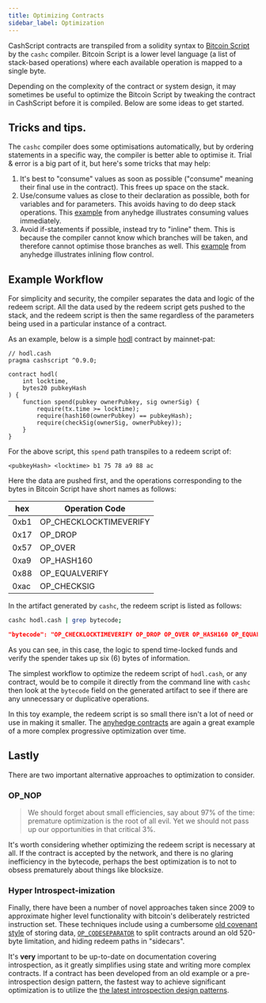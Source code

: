 ```yaml
---
title: Optimizing Contracts
sidebar_label: Optimization
---
```


CashScript contracts are transpiled from a solidity syntax to [Bitcoin Script](https://reference.cash/protocol/blockchain/script) by the `cashc` compiler. Bitcoin Script is a lower level language (a list of stack-based operations) where each available operation is mapped to a single byte.

Depending on the complexity of the contract or system design, it may sometimes be useful to optimize the Bitcoin Script by tweaking the contract in CashScript before it is compiled. Below are some ideas to get started.

## Tricks and tips.

The `cashc` compiler does some optimisations automatically, but by ordering statements in a specific way, the compiler is better able to optimise it. Trial & error is a big part of it, but here's some tricks that may help:

1. It's best to "consume" values as soon as possible ("consume" meaning their final use in the contract). This frees up space on the stack.
2. Use/consume values as close to their declaration as possible, both for variables and for parameters. This avoids having to do deep stack operations. This [example](https://gitlab.com/GeneralProtocols/anyhedge/contracts/-/blob/development/contracts/v0.11/contract.cash#L61-72) from anyhedge illustrates consuming values immediately.
3. Avoid if-statements if possible, instead try to "inline" them. This is because the compiler cannot know which branches will be taken, and therefore cannot optimise those branches as well. This [example](https://gitlab.com/GeneralProtocols/anyhedge/contracts/-/blob/development/contracts/v0.11/contract.cash#L128-130) from anyhedge illustrates inlining flow control.

## Example Workflow

For simplicity and security, the compiler separates the data and logic of the redeem script. All the data used by the redeem script gets pushed to the stack, and the redeem script is then the same regardless of the parameters being used in a particular instance of a contract.

As an example, below is a simple [hodl](https://github.com/mainnet-pat/hodl_ec_plugin) contract by mainnet-pat:


```solidity
// hodl.cash
pragma cashscript ^0.9.0;

contract hodl(
    int locktime,
    bytes20 pubkeyHash
) {
    function spend(pubkey ownerPubkey, sig ownerSig) {
        require(tx.time >= locktime);
        require(hash160(ownerPubkey) == pubkeyHash);
        require(checkSig(ownerSig, ownerPubkey));
    }
}
```

For the above script, this  `spend` path transpiles to a redeem script of:

 `<pubkeyHash> <locktime> b1 75 78 a9 88 ac`

Here the data are pushed first, and the operations corresponding to the bytes in Bitcoin Script have short names as follows:

| hex     | Operation Code         |
|---------| ---------------------- |
| 0xb1    | OP_CHECKLOCKTIMEVERIFY |
| 0x17    | OP_DROP                |
| 0x57    | OP_OVER                |
| 0xa9    | OP_HASH160             |
| 0x88    | OP_EQUALVERIFY         |
| 0xac    | OP_CHECKSIG            |

In the artifact generated by `cashc`, the redeem script is listed as follows:


```bash
cashc hodl.cash | grep bytecode;
```

```json
"bytecode": "OP_CHECKLOCKTIMEVERIFY OP_DROP OP_OVER OP_HASH160 OP_EQUALVERIFY OP_CHECKSIG"
```

As you can see, in this case, the logic to spend time-locked funds and verify the spender takes up six (6) bytes of information.

The simplest workflow to optimize the redeem script of `hodl.cash`, or any contract, would be to compile it directly from the command line with `cashc` then look at the `bytecode` field on the generated artifact to see if there are any unnecessary or duplicative operations.

In this toy example, the redeem script is so small there isn't a lot of need or use in making it smaller. The [anyhedge contracts](https://gitlab.com/GeneralProtocols/anyhedge/contracts/) are again a great example of a more complex progressive optimization over time.

## Lastly


There are two important alternative approaches to optimization to consider.

### OP_NOP

>We should forget about small efficiencies, say about 97% of the time: premature optimization is the root of all evil. Yet we should not pass up our opportunities in that critical 3%.

It's worth considering whether optimizing the redeem script is necessary at all. If the contract is accepted by the network, and there is no glaring inefficiency in the bytecode, perhaps the best optimization is to not to obsess prematurely about things like blocksize.

### Hyper Introspect-imization

Finally, there have been a number of novel approaches taken since 2009 to approximate higher level functionality with bitcoin's deliberately restricted instruction set. These techniques include using a cumbersome [old covenant style](https://fc16.ifca.ai/bitcoin/papers/MES16.pdf) of storing data, [`OP_CODESEPARATOR`](https://web.archive.org/web/20210507164307/https://mistcoin.org/#appendix-b) to split contracts around an old 520-byte limitation, and hiding redeem paths in "sidecars".

It's **very** important to be up-to-date on documentation covering introspection, as it greatly simplifies using state and writing more complex contracts. If a contract has been developed from an old example or a pre-introspection design pattern, the fastest way to achieve significant optimization is to utilize the [the latest introspection design patterns](./covenants).

